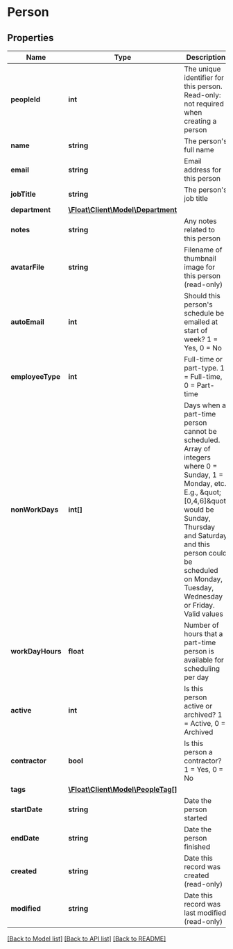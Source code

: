 # Person

## Properties
Name | Type | Description | Notes
------------ | ------------- | ------------- | -------------
**peopleId** | **int** | The unique identifier for this person. Read-only: not required when creating a person | 
**name** | **string** | The person&#39;s full name | 
**email** | **string** | Email address for this person | [optional] 
**jobTitle** | **string** | The person&#39;s job title | [optional] 
**department** | [**\Float\Client\Model\Department**](Department.md) |  | [optional] 
**notes** | **string** | Any notes related to this person | [optional] 
**avatarFile** | **string** | Filename of thumbnail image for this person (read-only) | [optional] 
**autoEmail** | **int** | Should this person&#39;s schedule be emailed at start of week? 1 &#x3D; Yes, 0 &#x3D; No | [optional] 
**employeeType** | **int** | Full-time or part-type. 1 &#x3D; Full-time, 0  &#x3D; Part-time | [optional] 
**nonWorkDays** | **int[]** | Days when a part-time person cannot be scheduled. Array of integers where 0 &#x3D; Sunday, 1 &#x3D; Monday, etc. E.g., \&quot;[0,4,6]\&quot; would be Sunday, Thursday and Saturday and this person could be scheduled on Monday, Tuesday, Wednesday or Friday. Valid values | [optional] 
**workDayHours** | **float** | Number of hours that a part-time person is available for scheduling per day | [optional] 
**active** | **int** | Is this person active or archived? 1 &#x3D; Active, 0 &#x3D; Archived | [optional] 
**contractor** | **bool** | Is this person a contractor? 1 &#x3D; Yes, 0 &#x3D; No | [optional] 
**tags** | [**\Float\Client\Model\PeopleTag[]**](PeopleTag.md) |  | [optional] 
**startDate** | **string** | Date the person started | [optional] 
**endDate** | **string** | Date the person finished | [optional] 
**created** | **string** | Date this record was created (read-only) | [optional] 
**modified** | **string** | Date this record was last modified (read-only) | [optional] 

[[Back to Model list]](../README.md#documentation-for-models) [[Back to API list]](../README.md#documentation-for-api-endpoints) [[Back to README]](../README.md)


